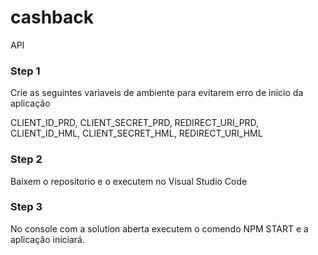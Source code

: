 # cashback
API

### Step 1 ###
Crie as seguintes variaveis de ambiente para evitarem erro de inicio da aplicação

  CLIENT_ID_PRD,
  CLIENT_SECRET_PRD,
  REDIRECT_URI_PRD,
  CLIENT_ID_HML,
  CLIENT_SECRET_HML,
  REDIRECT_URI_HML

### Step 2 ###
Baixem o repositorio e o executem no Visual Studio Code

### Step 3 ###
No console com a solution aberta executem o comendo NPM START e a aplicação iniciará.
